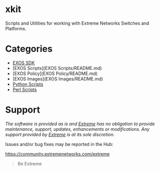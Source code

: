 # xkit
Scripts and Utilities for working with Extreme Networks Switches and Platforms.

# Categories
* [EXOS SDK](SDK/README.md)
* [EXOS Scripts](EXOS Scripts/README.md)
* [EXOS Policy](EXOS Policy/README.md)
* [EXOS Images](EXOS Images/README.md)
* [Python Scripts](Python/README.md)
* [Perl Scripts](Perl/README.md)

# Support
_The software is provided as is and [Extreme](http://extremenetworks.com/) has no obligation to provide maintenance, support, updates, enhancements or modifications. Any support provided by [Extreme](http://extremenetworks.com/) is at its sole discretion._

Issues and/or bug fixes may be reported in the Hub:

https://community.extremenetworks.com/extreme

>Be Extreme
